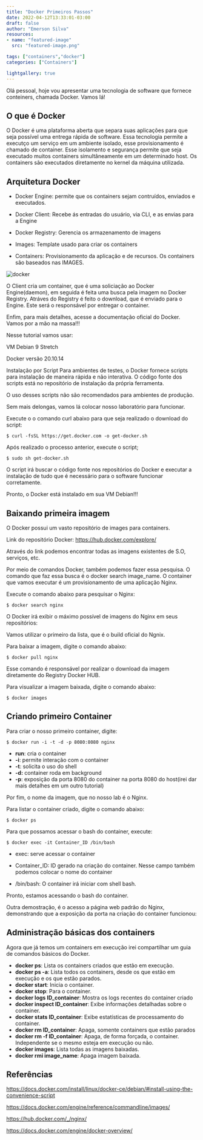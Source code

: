 ```yaml
---
title: "Docker Primeiros Passos"
date: 2022-04-12T13:33:01-03:00
draft: false
author: "Emerson Silva"
resources:
- name: "featured-image"
  src: "featured-image.png"

tags: ["containers","docker"]
categories: ["Containers"]

lightgallery: true
---
```


Olá pessoal, hoje vou apresentar uma tecnologia de software que fornece conteiners, chamada Docker. Vamos lá!

## O que é Docker

O Docker é uma plataforma aberta que separa suas aplicações para que seja possível uma entrega rápida de software. Essa tecnologia permite a executço um serviço em um ambiente isolado, esse provisionamento é chamado de container. Esse isolamento e segurança permite que seja executado muitos containers simultâneamente em um determinado host. Os containers são executados diretamente no kernel da máquina utilizada.

## Arquitetura Docker

- Docker Engine: permite que os containers sejam contruídos, enviados e executados.

- Docker Client: Recebe ás entradas do usuário, via CLI, e as envias para a Engine

- Docker Registry: Gerencia os armazenamento de imagens

- Images: Template usado para criar os containers

- Containers: Provisionamento da aplicação e de recursos. Os containers são baseados nas IMAGES.


![docker](https://media-exp1.licdn.com/dms/image/C4D12AQGu3FD9yV7IDA/article-inline_image-shrink_1000_1488/0/1564695520243?e=2147483647&v=beta&t=adhSiK5QSoMgng0BN1-_wmPiavn3JPGi2dIM9JbFOK0)


O Client cria um container, que é uma soliciação ao Docker Engine(daemon), em seguida é feita uma busca pela imagem no Docker Registry. Atráves do Registry é feito o download, que é enviado para o Engine. Este será o responsável por entregar o container.

Enfim, para mais detalhes, acesse a documentação oficial do Docker. Vamos por a mão na massa!!!

Nesse tutorial vamos usar:

VM Debian 9 Stretch

Docker versão 20.10.14

Instalação por Script
Para ambientes de testes, o Docker fornece scripts para instalação de maneira rápida e não interativa. O código fonte dos scripts está no repositório de instalação da própria ferramenta.

O uso desses scripts não são recomendados para ambientes de produção.

Sem mais delongas, vamos lá colocar nosso laboratório para funcionar.

Execute o o comando curl abaixo para que seja realizado o download do script:

```$ curl -fsSL https://get.docker.com -o get-docker.sh```

Após realizado o processo anterior, execute o script;


``` $ sudo sh get-docker.sh ```


O script irá buscar o código fonte nos repositórios do Docker e executar a instalação de tudo que é necessário para o software funcionar corretamente.

Pronto, o Docker está instalado em sua VM Debian!!!

## Baixando primeira imagem

O Docker possui um vasto repositório de images para containers.

Link do repositório Docker: https://hub.docker.com/explore/

Através do link podemos encontrar todas as imagens existentes de S.O, serviços, etc.

Por meio de comandos Docker, também podemos fazer essa pesquisa. O comando que faz essa busca é o docker search image_name. O container que vamos executar é um provisionamento de uma aplicação Nginx.

Execute o comando abaixo para pesquisar o Nginx:

```$ docker search nginx```

O Docker irá exibir o máximo possível de imagens do Nginx em seus repositórios:

Vamos utilizar o primeiro da lista, que é o build oficial do Ngnix.

Para baixar a imagem, digite o comando abaixo:


```$ docker pull nginx```

Esse comando é responsável por realizar o download da imagem diretamente do Registry Docker HUB.

Para visualizar a imagem baixada, digite o comando abaixo:

```$ docker images```

## Criando primeiro Container

Para criar o nosso primeiro container, digite:

```$ docker run -i -t -d -p 8080:8080 nginx```

- **run**: cria o container
- **-i**: permite interação com o container
- **-t**: solicita o uso do shell
-  **-d:** container roda em background
- **-p**: exposição da porta 8080 do container na porta 8080 do host(irei dar mais detalhes em um outro tutorial)

Por fim, o nome da imagem, que no nosso lab é o Nginx.

Para listar o container criado, digite o comando abaixo:

```$ docker ps```

Para que possamos acessar o bash do container, execute:

```$ docker exec -it Container_ID /bin/bash```

- exec: serve acessar o container

- Container_ID: ID gerado na criação do container. Nesse campo também podemos colocar o nome do container

- /bin/bash: O container irá iniciar com shell bash.

Pronto, estamos acessando o bash do container.

Outra demostração, é o acesso a página web padrão do Nginx, demonstrando que a exposição da porta na criação do container funcionou:

## Administração básicas dos containers

Agora que já temos um containers em execução irei compartilhar um guia de comandos básicos do Docker.

- **docker ps**: Lista os containers criados que estão em execução.
- **docker ps -a**: Lista todos os containers, desde os que estão em execução e os que estão parados.
- **docker start**: Inicia o container.
- **docker stop**: Para o container.
- **docker logs ID_container**: Mostra os logs recentes do container criado
- **docker inspect ID_container**: Exibe informações detalhadas sobre o container.
- **docker stats ID_container**: Exibe estatísticas de processamento do container.
- **docker rm ID_container**: Apaga, somente containers que estão parados
- **docker rm -f ID_container**: Apaga, de forma forçada, o container. Independente se o mesmo esteja em execução ou não.
- **docker images**: Lista todas as imagens baixadas.
- **docker rmi image_name**: Apaga imagem baixada.

## Referências

https://docs.docker.com/install/linux/docker-ce/debian/#install-using-the-convenience-script

https://docs.docker.com/engine/reference/commandline/images/

https://hub.docker.com/_/nginx/

https://docs.docker.com/engine/docker-overview/


